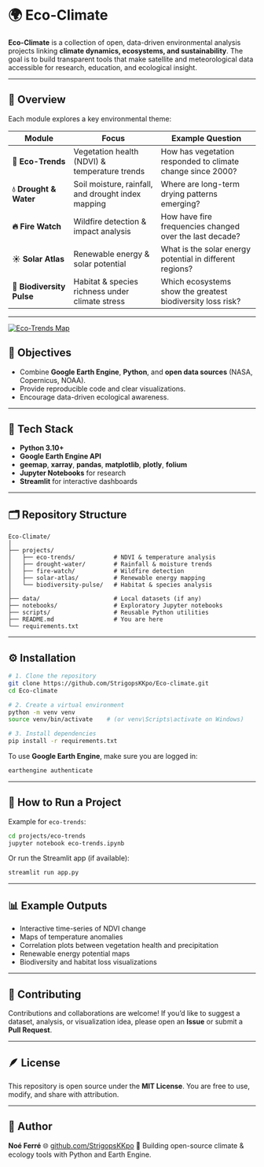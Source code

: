 # 🌍 Eco-Climate

**Eco-Climate** is a collection of open, data-driven environmental analysis projects linking **climate dynamics, ecosystems, and sustainability**.
The goal is to build transparent tools that make satellite and meteorological data accessible for research, education, and ecological insight.

---

## 🔬 Overview

Each module explores a key environmental theme:

| Module                    | Focus                                              | Example Question                                           |
| ------------------------- | -------------------------------------------------- | ---------------------------------------------------------- |
| **🌿 Eco-Trends**         | Vegetation health (NDVI) & temperature trends      | How has vegetation responded to climate change since 2000? |
| **💧 Drought & Water**    | Soil moisture, rainfall, and drought index mapping | Where are long-term drying patterns emerging?              |
| **🔥 Fire Watch**         | Wildfire detection & impact analysis               | How have fire frequencies changed over the last decade?    |
| **☀️ Solar Atlas**        | Renewable energy & solar potential                 | What is the solar energy potential in different regions?   |
| **🦋 Biodiversity Pulse** | Habitat & species richness under climate stress    | Which ecosystems show the greatest biodiversity loss risk? |

---

[![Eco-Trends Map](https://img.shields.io/badge/View-Eco%20Trends%20Map-green)](https://StrigopsKKpo.github.io/Eco-climate/eco_trend_map.html)

## 🧭 Objectives

* Combine **Google Earth Engine**, **Python**, and **open data sources** (NASA, Copernicus, NOAA).
* Provide reproducible code and clear visualizations.
* Encourage data-driven ecological awareness.

---

## 🧰 Tech Stack

* **Python 3.10+**
* **Google Earth Engine API**
* **geemap**, **xarray**, **pandas**, **matplotlib**, **plotly**, **folium**
* **Jupyter Notebooks** for research
* **Streamlit** for interactive dashboards

---

## 🗂️ Repository Structure

```
Eco-Climate/
│
├── projects/
│   ├── eco-trends/           # NDVI & temperature analysis
│   ├── drought-water/        # Rainfall & moisture trends
│   ├── fire-watch/           # Wildfire detection
│   ├── solar-atlas/          # Renewable energy mapping
│   └── biodiversity-pulse/   # Habitat & species analysis
│
├── data/                     # Local datasets (if any)
├── notebooks/                # Exploratory Jupyter notebooks
├── scripts/                  # Reusable Python utilities
├── README.md                 # You are here
└── requirements.txt
```

---

## ⚙️ Installation

```bash
# 1. Clone the repository
git clone https://github.com/StrigopsKKpo/Eco-climate.git
cd Eco-climate

# 2. Create a virtual environment
python -m venv venv
source venv/bin/activate    # (or venv\Scripts\activate on Windows)

# 3. Install dependencies
pip install -r requirements.txt
```

To use **Google Earth Engine**, make sure you are logged in:

```bash
earthengine authenticate
```

---

## 🧪 How to Run a Project

Example for `eco-trends`:

```bash
cd projects/eco-trends
jupyter notebook eco-trends.ipynb
```

Or run the Streamlit app (if available):

```bash
streamlit run app.py
```

---

## 📊 Example Outputs

* Interactive time-series of NDVI change
* Maps of temperature anomalies
* Correlation plots between vegetation health and precipitation
* Renewable energy potential maps
* Biodiversity and habitat loss visualizations

---

## 🤝 Contributing

Contributions and collaborations are welcome!
If you’d like to suggest a dataset, analysis, or visualization idea, please open an **Issue** or submit a **Pull Request**.

---

## 🪶 License

This repository is open source under the **MIT License**.
You are free to use, modify, and share with attribution.

---

## 👤 Author

**Noé Ferré**
🌐 [github.com/StrigopsKKpo](https://github.com/StrigopsKKpo)
💬 Building open-source climate & ecology tools with Python and Earth Engine.
